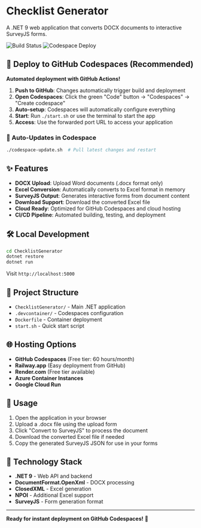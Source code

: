# Checklist Generator

A .NET 9 web application that converts DOCX documents to interactive SurveyJS forms.

![Build Status](https://github.com/stephenjtyrrell/checklist-generator/workflows/Build%20and%20Deploy%20Checklist%20Generator/badge.svg)
![Codespace Deploy](https://github.com/stephenjtyrrell/checklist-generator/workflows/Codespace%20Auto-Deploy/badge.svg)

## 🚀 Deploy to GitHub Codespaces (Recommended)

**Automated deployment with GitHub Actions!**

1. **Push to GitHub**: Changes automatically trigger build and deployment
2. **Open Codespaces**: Click the green "Code" button → "Codespaces" → "Create codespace"
3. **Auto-setup**: Codespaces will automatically configure everything
4. **Start**: Run `./start.sh` or use the terminal to start the app
5. **Access**: Use the forwarded port URL to access your application

### 🔄 Auto-Updates in Codespace
```bash
./codespace-update.sh  # Pull latest changes and restart
```

## ✨ Features

- **DOCX Upload**: Upload Word documents (.docx format only)
- **Excel Conversion**: Automatically converts to Excel format in memory
- **SurveyJS Output**: Generates interactive forms from document content
- **Download Support**: Download the converted Excel file
- **Cloud Ready**: Optimized for GitHub Codespaces and cloud hosting
- **CI/CD Pipeline**: Automated building, testing, and deployment

## 🛠️ Local Development

```bash
cd ChecklistGenerator
dotnet restore
dotnet run
```

Visit `http://localhost:5000`

## 📁 Project Structure

- `ChecklistGenerator/` - Main .NET application
- `.devcontainer/` - Codespaces configuration
- `Dockerfile` - Container deployment
- `start.sh` - Quick start script

## 🌐 Hosting Options

- **GitHub Codespaces** (Free tier: 60 hours/month)
- **Railway.app** (Easy deployment from GitHub)
- **Render.com** (Free tier available)
- **Azure Container Instances**
- **Google Cloud Run**

## 📝 Usage

1. Open the application in your browser
2. Upload a .docx file using the upload form
3. Click "Convert to SurveyJS" to process the document
4. Download the converted Excel file if needed
5. Copy the generated SurveyJS JSON for use in your forms

## 🔧 Technology Stack

- **.NET 9** - Web API and backend
- **DocumentFormat.OpenXml** - DOCX processing
- **ClosedXML** - Excel generation
- **NPOI** - Additional Excel support
- **SurveyJS** - Form generation format

---

**Ready for instant deployment on GitHub Codespaces!** 🚀
